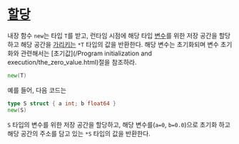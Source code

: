 # [할당](#allocation)

내장 함수 `new`는 타입 `T`를 받고, 런타임 시점에 해당 타입 [변수](/Variables/)를 위한 저장 공간을 할당하고 해당 공간을 [가리키는](/Types/pointer_types.html) `*T` 타입의 값을 반환한다. 해당 변수는 초기화되며 변수 초기화와 관련해서는 [초기값](/Program initialization and execution/the_zero_value.html)절을 참조하라.

```go
new(T)
```

예를 들어, 다음 코드는

```go
type S struct { a int; b float64 }
new(S)
```

`S` 타입의 변수를 위한 저장 공간을 할당하고, 해당 변수를(`a=0`, `b=0.0`)으로 초기화 하고 해당 공간의 주소를 담고 있는 `*S` 타입의 값을 반환한다.